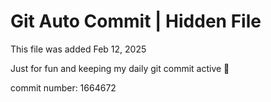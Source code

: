 # Git Auto Commit | Hidden File

This file was added Feb 12, 2025

Just for fun and keeping my daily git commit active 🤪

commit number: 1664672
